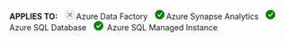 <Token>**APPLIES TO:** ![yes](../media/applies-to/no.png)Azure Data Factory ![yes](../media/applies-to/yes.png)Azure Synapse Analytics ![yes](../media/applies-to/yes.png) Azure SQL Database ![yes](../media/applies-to/yes.png) Azure SQL Managed Instance</Token> 

